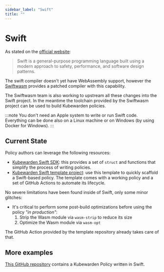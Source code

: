 ```yaml
---
sidebar_label: "Swift"
title: ""
---
```


<head>
  <link rel="canonical" href="https://docs.kubewarden.io/writing-policies/swift"/>
</head>

# Swift

As stated on the [official website](https://swift.org/):

> Swift is a general-purpose programming language built using a modern approach
> to safety, performance, and software design patterns.

The swift compiler doesn't yet have WebAssembly support, however the
[Swiftwasm](https://swiftwasm.org/) provides a patched compiler with this
capability.

The Swiftwasm team is also working to upstream all these changes into the
Swift project. In the meantime the toolchain provided by the Swiftwasm project
can be used to build Kubewarden policies.

:::note
You don't need an Apple system to write or run Swift code. Everything
can be done also on a Linux machine or on Windows (by using Docker for Windows).
:::

## Current State

Policy authors can leverage the following resources:

  * [Kubewarden Swift SDK](https://github.com/kubewarden/policy-sdk-swift): this
    provides a set of `struct` and functions that simplify the process of
    writing policies.
  * [Kubewarden Swift template project](https://github.com/kubewarden/swift-policy-template):
    use this template to quickly scaffold a Swift-based policy. The template comes
    with a working policy and a set of GitHub Actions to automate its lifecycle.

No severe limitations have been found inside of Swift, only
some minor glitches:

* It's critical to perform some post-build optimizations before using the
  policy *"in production"*:
  1. Strip the Wasm module via `wasm-strip` to reduce its size
  1. Optimize the Wasm module via `wasm-opt`

The GitHub Action provided by the template repository already takes care of that.

## More examples

[This GitHub repository](https://github.com/kubewarden/pod-runtime-class-policy)
contains a Kubewarden Policy written in Swift.
